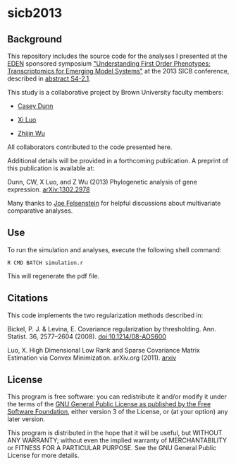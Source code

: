 # sicb2013

## Background

This repository includes the source code for the analyses I presented 
at the [EDEN](http://edenrcn.com) sponsored symposium ["Understanding First 
Order Phenotypes: Transcriptomics for Emerging Model Systems"](http://www.sicb.org/meetings/2013/symposia/phenotypes.php) 
at the 2013 SICB conference, described in 
[abstract S4-2.1](http://www.sicb.org/meetings/2013/SICB%202013%20abstracts.pdf).

This study is a collaborative project by Brown University faculty members:

- [Casey Dunn](http://www.brown.edu/Faculty/Dunn_Lab/)

- [Xi Luo](http://www.stat.brown.edu/FacultyDisplay.aspx?id=1317070681)

- [Zhijin Wu](http://www.stat.brown.edu/FacultyDisplay.aspx?id=1128605312)

All collaborators contributed to the code presented here.

Additional details will be provided in a forthcoming publication. A preprint of 
this publication is available at:

Dunn, CW, X Luo, and Z Wu (2013) Phylogenetic analysis of gene expression. 
[arXiv:1302.2978](http://arxiv.org/abs/1302.2978)

Many thanks to [Joe Felsenstein](http://www.gs.washington.edu/faculty/felsenstein.htm) 
for helpful discussions about multivariate comparative analyses.

## Use

To run the simulation and analyses, execute the following shell command:

    R CMD BATCH simulation.r
    
This will regenerate the pdf file.

## Citations

This code implements the two regularization methods described in:

Bickel, P. J. & Levina, E. Covariance regularization by thresholding. 
Ann. Statist. 36, 2577–2604 (2008). [doi:10.1214/08-AOS600](http://dx.doi.org/10.1214/08-AOS600)

Luo, X. High Dimensional Low Rank and Sparse Covariance Matrix Estimation via 
Convex Minimization. arXiv.org (2011). [arxiv](http://arxiv.org/abs/1111.1133)


## License

This program is free software: you can redistribute it and/or modify
it under the terms of the [GNU General Public License as published by
the Free Software Foundation](http://www.gnu.org/licenses/), either 
version 3 of the License, or (at your option) any later version.

This program is distributed in the hope that it will be useful,
but WITHOUT ANY WARRANTY; without even the implied warranty of
MERCHANTABILITY or FITNESS FOR A PARTICULAR PURPOSE.  See the
GNU General Public License for more details.
